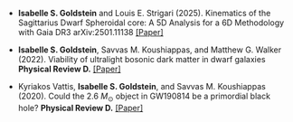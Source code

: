 
- <strong>Isabelle S. Goldstein</strong> and Louis E. Strigari (2025). Kinematics of the Sagittarius Dwarf Spheroidal core: A 5D Analysis for a 6D Methodology with Gaia DR3 arXiv:2501.11138 [[Paper]](https://doi.org/10.48550/arXiv.2501.11138)

- <strong>Isabelle S. Goldstein</strong>, Savvas M. Koushiappas, and Matthew G. Walker (2022). Viability of ultralight bosonic dark matter in dwarf galaxies <strong>Physical Review D.</strong> [[Paper]](https://doi.org/10.1103/PhysRevD.106.063010)

-  Kyriakos Vattis, <strong>Isabelle S. Goldstein</strong>, and Savvas M. Koushiappas (2020). Could the 2.6 $M_\odot$ object in GW190814 be a primordial black hole? <strong>Physical Review D.</strong> [[Paper]](https://doi.org/10.1103/PhysRevD.102.061301)
